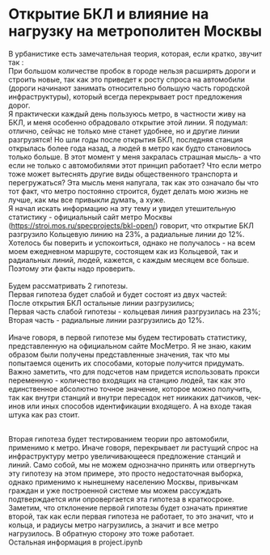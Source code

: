 # Открытие БКЛ и влияние на нагрузку на метрополитен Москвы
В урбанистике есть замечательная теория, которая, если кратко, звучит так : <br>
При большом количестве пробок в городе нельзя расширять дороги и строить новые, так как это приведет к росту спроса на автомобили (дороги начинают занимать относительно большую часть городской инфраструктуры), который всегда перекрывает рост предложения дорог. <br>
Я практически каждый день пользуюсь метро, в частности живу на БКЛ, и меня особенно обрадовало открытие этой линии. Я подумал: отлично, сейчас не только мне станет удобнее, но и другие линии разгрузятся! Но шли годы после открытия БКЛ, последняя станция открылась более года назад, а людей в метро как будто становилось только больше. В этот момент у меня закралась страшная мысль- а что если не только с автомобилями этот принцип работает? Что если метро тоже может вытеснять другие виды общественного транспорта и перегружаться? Эта мысль меня напугала, так как это означало бы что тот факт, что метро постоянно строится, будет делать мою жизнь не лучше, как мы все привыкли думать, а хуже. <br>
Я начал искать информацию на эту тему и увидел утешительную статистику - официальный сайт метро Москвы (https://stroi.mos.ru/specprojects/bkl-open/) говорит, что открытие БКЛ разгрузило Кольцевую линию на 23%, а радиальные линии до 12%. Хотелось бы поверить и успокоиться, однако не получалось - на всем моем ежедневном маршруте, состоящем как из Кольцевой, так и радиальных линий, людей, кажется, с каждым месяцем все больше. Поэтому эти факты надо проверить. <br><br>
Будем рассматривать 2 гипотезы. <br>
Первая гипотеза будет слабой и будет состоят из двух частей:<br>
После открытия БКЛ остальные линии разгрузились;<br>
Первая часть слабой гипотезы - кольцевая линия разгрузилась на 23%;<br>
Вторая часть - радиальные линии разгрузились до 12%.<br><br>
Иначе говоря, в первой гипотезе мы будем тестировать статистику, представленную на официальном сайте МосМетро. Я не знаю, каким образом были получены представленные значения, так что мы попытаемся оценить их способами, которые получится придумать. Важно заметить, что для подсчетов нам придется использовать прокси переменную - количество входящих на станцию людей, так как это единственное абсолютно точное значение, которое можно получить, так как внутри станций и внутри пересадок нет ниикаких датчиков, чек-инов или иных способов идентификации входящего. А на входе такая штука как раз стоит.<br> <br>

Вторая гипотеза будет тестированием теории про автомобили, применимо к метро. Иначе говоря, перекрывает ли растущий спрос на инфраструктуру метро увеличивающееся предложение станций и линий. Само собой, мы не можем однозначно принять или отвергнуть эту гипотезу на этом примере, это просто недостаточная выборка, однако применимо к нынешнему населению Москвы, привычкам граждан и уже построенной системе мы можем рассуждать подтверждается или опровергается эта гипотеза в краткосроке. <br>
Заметим, что отклонение первой гипотезы будет означать принятие второй, так как если первая гипотеза не работает, то это значит, что и кольца, и радиусы метро нагрузились, а значит и все метро нагрузилось. В обратную сторону это тоже работает. <br>
Остальная информация в project.ipynb
